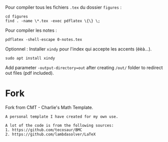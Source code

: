Pour compiler tous les fichiers `.tex` du dossier `figures` :
```
cd figures
find . -name \*.tex -exec pdflatex \{\} \;
```
Pour compiler les notes :
```
pdflatex -shell-escape 0-notes.tex
```

Optionnel :
Installer `xindy` pour l'index qui accepte les accents (éèà...).
```
sudo apt install xindy
```

Add parameter `-output-directory=out` after creating `/out/` folder to redirect out files (pdf included).


# Fork

Fork from CMT - Charlie's Math Template.

```
A personal template I have created for my own use.

A lot of the code is from the following sources:
1. https://github.com/tecosaur/BMC
2. https://github.com/lambdasolver/LaTeX
```
